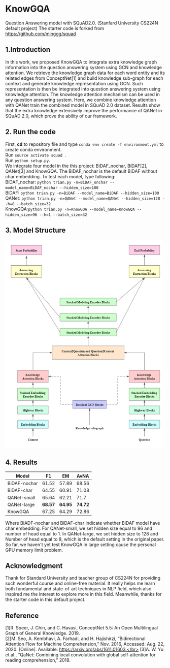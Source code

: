 # KnowGQA
Question Answering model with SQuAD2.0. (Stanfard University CS224N default project)
The starter code is forked from https://github.com/minggg/squad

## 1.Introduction
In this work, we proposed KnowGQA to integrate extra knowledge graph information into the question answering system using GCN and knowledge attention. We retrieve the knowledge graph data for each word entity and its related edges from ConceptNet[1] and build knowledge sub-graph for each context and generate knowledge representation using GCN. Such representation is then be integrated into question answering system using knowledge attention. The knowledge attention mechanism can be used in any question answering system. Here, we combine knowledge attention with QANet train the combined model in SQuAD 2.0 dataset. Results show that the extra knowledge extensively improve the performance of QANet in SQuAD 2.0, which prove the ability of our framework.

## 2. Run the code
First, **cd** to repository file and type ` conda env create -f environment.yml ` to create conda environment.</br>
Run `source activate squad `.</br>
Run `python setup.py`.</br>
We integrate four model in the this project: BiDAF_nochar, BiDAF[2], QANet[3] and KnowGQA. The BiDAF_nochar is the default BiDAF without char embedding. To test each model, type following:</br>
BiDAF_nochar: `python trian.py -n=BiDAF_onchar --model_name=BiDAF_nochar --hidden_size=100`</br>
BiDAF: `python trian.py -n=BiDAF --model_name=BiDAF --hidden_size=100`</br>
QANet: `python trian.py -n=QANet --model_name=QANet --hidden_size=128 --h=8 --batch_size=32`</br>
KnowGQA:`python trian.py -n=KnowGQA --model_name=KnowGQA --hidden_size=96 --h=1 --batch_size=32`</br>

## 3. Model Structure

![KnowGQA](KnowGQA.png)

## 4. Results

| **Model**    |  **F1**   | **EM**    | **AvNA**  |
| ------------ | :-------: | --------- | --------- |
| BiDAF-nochar |   61.52   | 57.89     | 68.56     |
| BiDAF-char   |   64.55   | 60.91     | 71.08     |
| QANet-small  |   65.64   | 62.21     | 71.7      |
| QANet-large  | **68.57** | **64.95** | **74.72** |
| KnowGQA      |   67.25   | 64.29     | 72.86     |

Where BiADF-nochar and BiDAF-char indicate whether BiDAF model have char embedding. For QANet-small,  we set hidden size equal to 96 and number of head equal to 1. In QANet-large, we set hidden size to 128 and Number of head equal to 8, which is the default setting in the original paper. So far, we haven't yet test KnowGQA in large setting cause the personal GPU memory limit problem.

## Acknowledgment 

Thank for Standard University and teacher group of CS224N for providing such wonderful course and online-free material. It really helps me learn both fundamental and state-of-art techniques in NLP field, which also inspired me the interest to explore more in this field. Meanwhile, thanks for the starter code in this default project.

## Reference
[1]R. Speer, J. Chin, and C. Havasi, ConceptNet 5.5: An Open Multilingual Graph of General Knowledge. 2019.</br>
[2]M. Seo, A. Kembhavi, A. Farhadi, and H. Hajishirzi, “Bidirectional Attention Flow for Machine Comprehension,” Nov. 2016, Accessed: Aug. 22, 2020. [Online]. Available: https://arxiv.org/abs/1611.01603.</br>
[3]A. W. Yu et al., “QaNet: Combining local convolution with global self-attention for reading comprehension,” 2018.